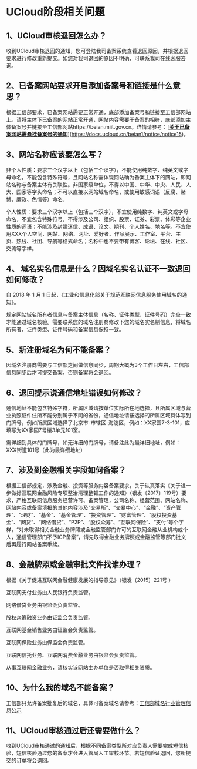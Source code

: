 

# UCloud阶段相关问题

## 1、UCloud审核退回怎么办？

收到UCloud审核退回的通知，您可登陆我司备案系统查看退回原因，并根据退回要求进行修改重新提交。如您对我司退回的原因不明确，可联系我司在线客服咨询。

## 2、已备案网站要求开启添加备案号和链接是什么意思？

根据工信部要求，已备案网站需要正常开通，底部添加备案号和链接至工信部网站上。请将主体下已备案的网站正常开通，网站内容需要于备案的相符，底部添加主体备案号并链接至工信部网站https://beian.miit.gov.cn。详情请参考：[[**关于已备案网站需悬挂备案号的通知**](https://docs.ucloud.cn/beian1/notice/notice15?id=关于已备案网站需悬挂备案号的通知)](https://docs.ucloud.cn/beian1/notice/notice15)。

## 3、网站名称应该要怎么写？

非个人性质：要求三个汉字以上（包括三个汉字），不能使用纯数字、纯英文或字母命名，不能包含特殊符号，且网站名称需体现网站确为备案主体下的网站，即网站名称与备案主体有关联性。非国家级单位，不得以中国、中华、中央、人民、人大、国家等字头命名；不可以直接以网站域名命名，或使用敏感词语（反腐、赌博、廉政、色情等）命名。

个人性质：要求三个汉字以上（包括三个汉字），不宜使用纯数字、纯英文或字母命名，不宜包含特殊符号，不得涉及公司、组织、股票、证券、彩票、体彩等企业性质的词语；不能涉及封建迷信、成语、论文、期刊、个人姓名、地名等。不宜使用XXX个人空间、网站、网络、网址、爱好者、作品展示、工作室、平台、主页、热线、社团、导航等格式命名；名称中也不要带有博客、论坛、在线、社区、交流等字样。

## 4、 域名实名信息是什么？因域名实名认证不一致退回如何修改？

自 2018 年 1 月 1 日起，《工业和信息化部关于规范互联网信息服务使用域名的通知》。 

规定网站域名所有者信息与备案主体信息（名称、证件类型、证件号码）完全一致才能通过域名核验。需要联系您的域名注册商修改下您的域名实名制信息，将域名所有者、证件类型、证件号码和备案信息保持一致。

## 5、新注册域名为何不能备案？

因域名注册商需要与工信部之间做信息同步，周期大概为3个工作日左右，工信部信息同步后才可提交备案，否则备案将会退回。

## 6、退回提示说通信地址错误如何修改？

通信地址不能包含特殊字符，所属区域请按单位实际所在地选择，且所属区域与营业执照证件住所不能分别属于不同的省份，通信地址请按选择的所属区域具体写到门牌号，例如所属区域选择了北京市-市辖区-海淀区，例如：XX家园7-3-101，应填写为XX家园7号楼3单元101室。

需详细到具体的门牌号，如无详细的门牌号，请备注此为最详细地址，例如：XXX街道101号（此为最详细地址）

## 7、涉及到金融相关字段如何备案？

根据工信部规定，涉及金融、投资等服务内容备案要求，关于认真落实《关于进一步做好互联网金融风险专项整治清理整顿工作的通知》（银发〔2017〕119号）要求，严格互联网信息服务经营许可、备案管理，公司名称、经营范围、网站名称、网站内容或备案填报的其他内容涉及“交易所”、“交易中心”、“金融”、“资产管理”、“理财”、“基金”、“基金管理”、“投资管理”、“财富管理”、“股权投资基金”、“网贷”、“网络借贷”、“P2P”、“股权众筹”、“互联网保险”、“支付”等个字样，“对未取得相关金融业务牌照或金融监管部门许可的互联网金融从业机构或个人，通信管理部门不予ICP备案”，请先取得金融业务牌照或金融监管等部门批文后再履行网站备案手续。

## 8、金融牌照或金融审批文件找谁办理？

根据《关于促进互联网金融健康发展的指导意见》（银发〔2015〕221号 ）

互联网支付业务由人民银行负责监管。

网络借贷业务由银监会负责监管。

股权众筹融资业务由证监会负责监管。

互联网基金销售业务由证监会负责监管。

互联网保险业务由保监会负责监管。

互联网信托业务、互联网消费金融业务由银监会负责监管。

从事互联网金融业务，请核实该网站主办单位是否取得相关资质。

## 10、为什么我的域名不能备案？

工信部只允许备案批复后的域名，具体可备案域名请参考：[工信部域名行业管理信息公示](http://xn--eqrt2g.xn--vuq861b/)

## 11、UCloud审核通过后还需要做什么？

收到UCloud审核通过的通知后，根据不同备案类型所对应负责人需要完成短信核验，短信核验通过您的备案才会进入管局人工审核环节。若短信验证退回，您所提交的订单将会退回。





